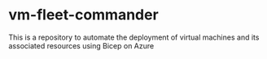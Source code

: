 # vm-fleet-commander
This is a repository to automate the deployment of virtual machines and its associated resources using Bicep on Azure
